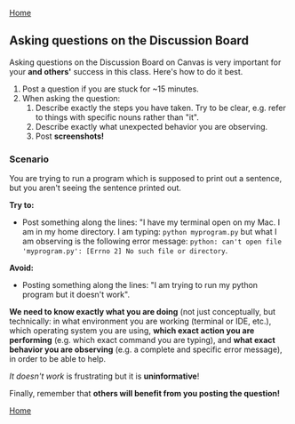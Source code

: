 [Home](index.md)

## Asking questions on the Discussion Board ##

Asking questions on the Discussion Board on Canvas is very important for your **and others'** success in this class. Here's how to do it best.

1. Post a question if you are stuck for ~15 minutes.
1. When asking the question:
    1. Describe exactly the steps you have taken. Try to be clear, e.g. refer to things  with specific nouns rather than "it".
    2. Describe exactly what unexpected behavior you are observing.
    3. Post **screenshots!**

### Scenario ###
You are trying to run a program which is supposed to print out a sentence, but you aren't seeing the sentence printed out.

**Try to:**
* Post something along the lines: 
    "I have my terminal open on my Mac. I am in my home directory. I am typing: `python myprogram.py` but what I am observing is the following error message: `python: can't open file 'myprogram.py': [Errno 2] No such file or directory`. 

**Avoid:**
* Posting something along the lines: 
    "I am trying to run my python program but it doesn't work".

**We need to know exactly what you are doing** (not just conceptually, but technically: in what environment you are working (terminal or IDE, etc.), which operating system you are using, **which exact action you are performing** (e.g. which exact command you are typing), and **what exact behavior you are observing** (e.g. a complete and specific error message), in order to be able to help.

_It doesn't work_ is frustrating but it is **uninformative**!

Finally, remember that **others will benefit from you posting the question!**

[Home](index.md)
